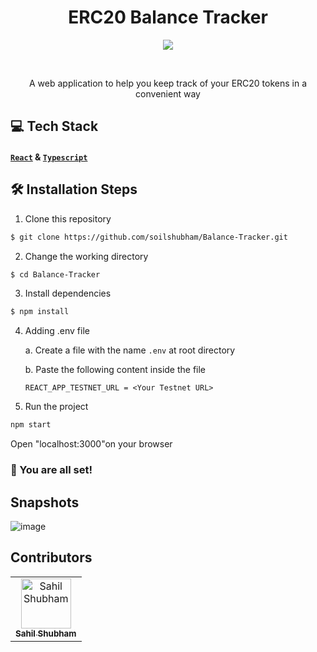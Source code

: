 <h1 align="center">ERC20 Balance Tracker</h1>
<p align="center">
  <a href="https://splitto-web.herokuapp.com/" target="_blank">
    <img src="https://user-images.githubusercontent.com/54865101/187015361-4e5ca58b-db2a-4e24-9788-c0f8e2624d4c.png"/>
  </a>
</p>
<br>
<p align="center">
  A web application to help you keep track of your ERC20 tokens in a convenient way 
</p>

## 💻 Tech Stack
#### [`React`](https://reactjs.org/) & [`Typescript`](https://www.typescriptlang.org/)

## 🛠️ Installation Steps
1. Clone this repository
```bash
$ git clone https://github.com/soilshubham/Balance-Tracker.git
```
2. Change the working directory
```bash
$ cd Balance-Tracker
```
3. Install dependencies
```bash
$ npm install
```

4. Adding .env file

    a. Create a file with the name `.env` at root directory
    
    b. Paste the following content inside the file
    ```
    REACT_APP_TESTNET_URL = <Your Testnet URL>
    
5. Run the project
```bash
npm start
```
Open "localhost:3000"on your browser

### 🌟 You are all set!

## Snapshots
![image](https://user-images.githubusercontent.com/54865101/187016092-babd6848-76f4-46f6-96db-d4a1eb4dc69c.png)

## Contributors
<table><tr><td align="center"><a href="https://linktr.ee/soilshubham"><img src="https://avatars.githubusercontent.com/u/54865101?v=4" width="80px;" alt="Sahil Shubham"/><br /><sub><b>Sahil Shubham</b></sub></a><br /></td></table>
